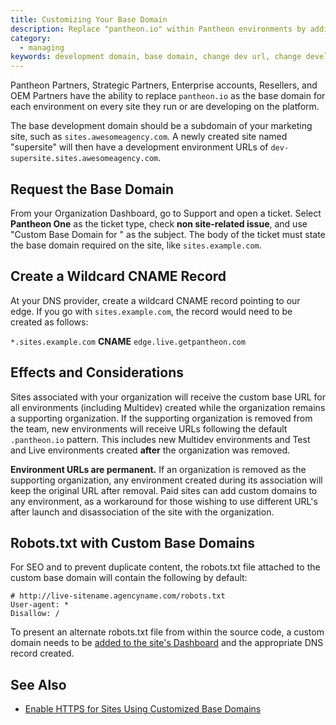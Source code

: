 ```yaml
---
title: Customizing Your Base Domain
description: Replace "pantheon.io" within Pantheon environments by adding a custom development domain.
category:
  - managing
keywords: development domain, base domain, change dev url, change development domain, change base domain, dev url, wildcard, cname, edge, dns
---
```

Pantheon Partners, Strategic Partners, Enterprise accounts, Resellers, and OEM Partners have the ability to replace `pantheon.io` as the base domain for each environment on every site they run or are developing on the platform.

The base development domain should be a subdomain of your marketing site, such as `sites.awesomeagency.com`. A newly created site named "supersite" will then have a development environment URLs of `dev-supersite.sites.awesomeagency.com`.  


## Request the Base Domain

From your Organization Dashboard, go to Support and open a ticket. Select **Pantheon One** as the ticket type, check **non site-related issue**, and use "Custom Base Domain for <Agency Name>" as the subject. The body of the ticket must state the base domain required on the site, like `sites.example.com`.

## Create a Wildcard CNAME Record

At your DNS provider, create a wildcard CNAME record pointing to our edge. If you go with `sites.example.com`, the record would need to be created as follows:

`*.sites.example.com` **CNAME** `edge.live.getpantheon.com`

## Effects and Considerations

Sites associated with your organization will receive the custom base URL for all environments (including Multidev) created while the organization remains a supporting organization. If the supporting organization is removed from the team, new environments will receive URLs following the default `.pantheon.io` pattern. This includes new Multidev environments and Test and Live environments created **after** the organization was removed.

**Environment URLs are permanent.** If an organization is removed as the supporting organization, any environment created during its association will keep the original URL after removal. Paid sites can add custom domains to any environment, as a workaround for those wishing to use different URL's after launch and disassociation of the site with the organization.

## Robots.txt with Custom Base Domains

For SEO and to prevent duplicate content, the robots.txt file attached to the custom base domain will contain the following by default:

```
# http://live-sitename.agencyname.com/robots.txt
User-agent: *
Disallow: /
```
To present an alternate robots.txt file from within the source code, a custom domain needs to be [added to the site's Dashboard](/docs/articles/sites/domains#step-2-add-a-domain-to-a-site-environment) and the appropriate DNS record created.

## See Also
- [Enable HTTPS for Sites Using Customized Base Domains](/docs/articles/organizations/https-for-sites-using-customized-base-domains)
